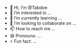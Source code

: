 - 👋 Hi, I’m @Tabdoe
- 👀 I’m interested in ...
- 🌱 I’m currently learning ...
- 💞️ I’m looking to collaborate on ...
- 📫 How to reach me ...
- 😄 Pronouns: ...
- ⚡ Fun fact: ...

<!---
Tabdoe/Tabdoe is a ✨ special ✨ repository because its `README.md` (this file) appears on your GitHub profile.
You can click the Preview link to take a look at your changes.
--->

